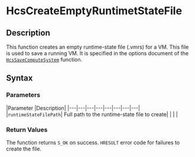 # HcsCreateEmptyRuntimetStateFile

## Description
This function creates an empty runtime-state file (.vmrs) for a VM. This file is used to save a running VM. It is specified in the options document of the [`HcsSaveComputeSystem`](./HcsSaveComputeSystem.md) function.

## Syntax

### Parameters
|Parameter     |Description|
|---|---|---|---|---|---|---|---| 
|`runtimeStateFilePath`| Full path to the runtime-state file to create|
|    |    | 



### Return Values
The function returns `S_OK` on success. `HRESULT` error code for failures to create the file.


